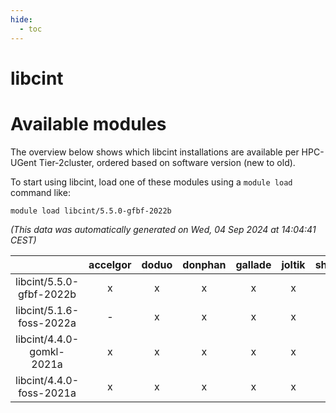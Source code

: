 ```yaml
---
hide:
  - toc
---
```


libcint
=======

# Available modules


The overview below shows which libcint installations are available per HPC-UGent Tier-2cluster, ordered based on software version (new to old).

To start using libcint, load one of these modules using a `module load` command like:

```shell
module load libcint/5.5.0-gfbf-2022b
```

*(This data was automatically generated on Wed, 04 Sep 2024 at 14:04:41 CEST)*  

| |accelgor|doduo|donphan|gallade|joltik|shinx|skitty|
| :---: | :---: | :---: | :---: | :---: | :---: | :---: | :---: |
|libcint/5.5.0-gfbf-2022b|x|x|x|x|x|-|x|
|libcint/5.1.6-foss-2022a|-|x|x|x|x|-|x|
|libcint/4.4.0-gomkl-2021a|x|x|x|x|x|-|x|
|libcint/4.4.0-foss-2021a|x|x|x|x|x|-|x|
